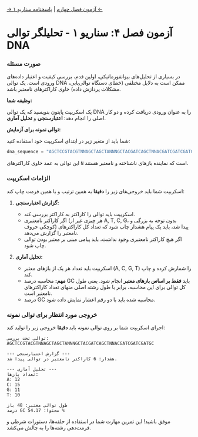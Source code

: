 [→ آزمون فصل چهارم](./index.md) | [پاسخنامه سناریو ۱ ←](./scenario-01-answers.md)

# آزمون فصل ۴: سناریو ۱ - تحلیلگر توالی DNA

### صورت مسئله

در بسیاری از تحلیل‌های بیوانفورماتیکی، اولین قدم، بررسی کیفیت و اعتبار داده‌های ورودی است. یک توالی DNA ممکن است به دلایل مختلفی (خطای دستگاه توالی‌یابی، مشکلات پردازش داده) حاوی کاراکترهای نامعتبر باشد.

**وظیفه شما:**

یک اسکریپت پایتون بنویسید که یک توالی DNA را به عنوان ورودی دریافت کرده و دو کار اصلی را انجام دهد: **اعتبارسنجی** و **تحلیل آماری**.

**توالی نمونه برای آزمایش:**

شما باید از متغیر زیر در ابتدای اسکریپت خود استفاده کنید:

```python
dna_sequence = "AGCTCCGTACGTNNAGCTAGCTANNNGCTACGATCAGCTNNACGATCGATCGATGC"
```

این توالی به عمد حاوی کاراکترهای `N` است که نماینده بازهای ناشناخته و نامعتبر هستند.

### الزامات اسکریپت

اسکریپت شما باید خروجی‌های زیر را **دقیقا** به همین ترتیب و با همین فرمت چاپ کند:

1.  **گزارش اعتبارسنجی:**

    - اسکریپت باید توالی را کاراکتر به کاراکتر بررسی کند.
    - اگر کاراکتر نامعتبری (هر چیزی غیر از A, T, C, G، بدون توجه به بزرگی و کوچکی حروف) پیدا شد، باید یک پیام هشدار چاپ شود که تعداد کل کاراکترهای نامعتبر را گزارش می‌دهد.
    - اگر هیچ کاراکتر نامعتبری وجود نداشت، باید پیامی مبنی بر معتبر بودن توالی چاپ شود.

2.  **تحلیل آماری:**
    - اسکریپت باید تعداد هر یک از بازهای معتبر (A, C, G, T) را شمارش کرده و چاپ کند.
    - **مهم:** محاسبه درصد GC باید **فقط بر اساس بازهای معتبر** انجام شود. یعنی طول کل توالی برای این محاسبه، برابر با طول رشته اصلی منهای تعداد کاراکترهای نامعتبر است.
    - درصد GC محاسبه شده باید با دو رقم اعشار نمایش داده شود.

### خروجی مورد انتظار برای توالی نمونه

اجرای اسکریپت شما بر روی توالی نمونه باید **دقیقا** خروجی زیر را تولید کند:

```
توالی تحت بررسی: AGCTCCGTACGTNNAGCTAGCTANNNGCTACGATCAGCTNNACGATCGATCGATGC

--- گزارش اعتبارسنجی ---
هشدار: 6 کاراکتر نامعتبر در توالی پیدا شد.

--- تحلیل آماری ---
تعداد بازها:
A: 12
C: 15
G: 11
T: 10

طول توالی معتبر: 48 باز
درصد GC محتوا: 54.17 %
```

موفق باشید! این تمرین مهارت شما در استفاده از حلقه‌ها، دستورات شرطی و فرمت‌دهی رشته‌ها را به چالش می‌کشد.
